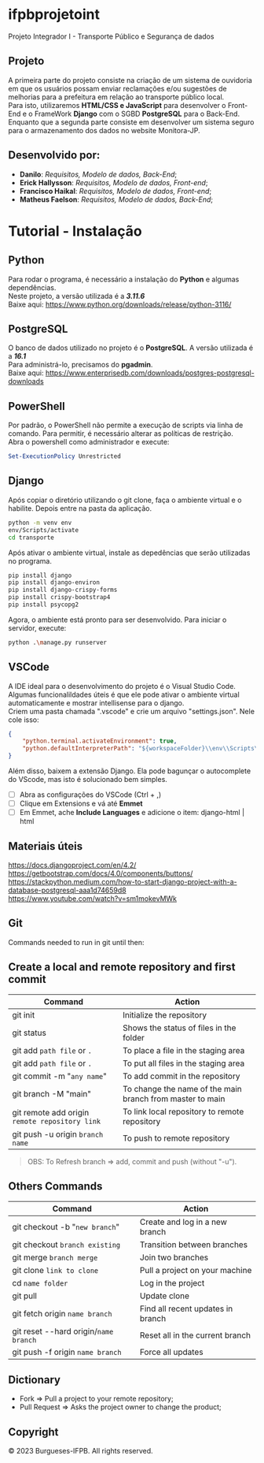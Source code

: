 # ifpbprojetoint
Projeto Integrador I - Transporte Público e Segurança de dados

## Projeto
A primeira parte do projeto consiste na criação de um sistema de ouvidoria em que os usuários possam enviar reclamações e/ou sugestões de melhorias para a prefeitura em relação ao transporte público local.  
Para isto, utilizaremos **HTML/CSS e JavaScript** para desenvolver o Front-End e o FrameWork **Django** com o SGBD **PostgreSQL** para o Back-End.  
Enquanto que a segunda parte consiste em desenvolver um sistema seguro para o armazenamento dos dados no website Monitora-JP.

## Desenvolvido por:
- **Danilo**: *Requisitos, Modelo de dados, Back-End*;
- **Erick Hallysson**: *Requisitos, Modelo de dados, Front-end*;
- **Francisco Haikal**: *Requisitos, Modelo de dados, Front-end*;
- **Matheus Faelson**: *Requisitos, Modelo de dados, Back-End*;

# Tutorial - Instalação
## Python
Para rodar o programa, é necessário a instalação do **Python** e algumas dependências.  
Neste projeto, a versão utilizada é a ***3.11.6***  
Baixe aqui: https://www.python.org/downloads/release/python-3116/

## PostgreSQL
O banco de dados utilizado no projeto é o **PostgreSQL**. A versão utilizada é a ***16.1***  
Para administrá-lo, precisamos do **pgadmin**.  
Baixe aqui: https://www.enterprisedb.com/downloads/postgres-postgresql-downloads

## PowerShell
Por padrão, o PowerShell não permite a execução de scripts via linha de comando. Para permitir, é necessário alterar as políticas de restrição.  
Abra o powershell como administrador e execute:
```powershell
Set-ExecutionPolicy Unrestricted
```

## Django
Após copiar o diretório utilizando o git clone, faça o ambiente virtual e o habilite. Depois entre na pasta da aplicação.
```bash
python -m venv env
env/Scripts/activate
cd transporte
```
Após ativar o ambiente virtual, instale as depedências que serão utilizadas no programa.
```bash
pip install django
pip install django-environ
pip install django-crispy-forms
pip install crispy-bootstrap4
pip install psycopg2
```
Agora, o ambiente está pronto para ser desenvolvido. Para iniciar o servidor, execute:
```bash
python .\manage.py runserver
```

## VSCode
A IDE ideal para o desenvolvimento do projeto é o Visual Studio Code.  
Algumas funcionalildades úteis é que ele pode ativar o ambiente virtual automaticamente e mostrar intellisense para o django.  
Criem uma pasta chamada ".vscode" e crie um arquivo "settings.json". Nele cole isso:
```json
{
    "python.terminal.activateEnvironment": true,
    "python.defaultInterpreterPath": "${workspaceFolder}\\env\\Scripts\\python.exe",
}
```
Além disso, baixem a extensão Django. Ela pode bagunçar o autocomplete do VScode, mas isto é solucionado bem simples.
- [ ] Abra as configurações do VSCode (Ctrl + ,)
- [ ] Clique em Extensions e vá até **Emmet**
- [ ] Em Emmet, ache **Include Languages** e adicione o item:
 django-html | html 

## Materiais úteis
https://docs.djangoproject.com/en/4.2/  
https://getbootstrap.com/docs/4.0/components/buttons/  
https://stackpython.medium.com/how-to-start-django-project-with-a-database-postgresql-aaa1d74659d8  
https://www.youtube.com/watch?v=sm1mokevMWk

## Git
Commands needed to run in git until then:
## Create a local and remote repository and first commit

| Command  | Action |
| --------| ------ |
| git init| Initialize the repository|
| git status | Shows the status of files in the folder|
| git add `path file` or `.` | To place a file in the staging area|
| git add `path file` or `.` | To put all files in the staging area|
| git commit -m "`any name`" | To add commit in the repository|
| git branch -M "main" | To change the name of the main branch from master to main|
| git remote add origin `remote repository link` | To link local repository to remote repository|
| git push -u origin `branch name` | To push to remote repository|

> OBS: To Refresh branch => add, commit and push (without "-u").

## Others Commands

| Command  | Action |
| --------| ------ |
| git checkout -b "`new branch`" | Create and log in a new branch |
| git checkout `branch existing` | Transition between branches |
| git merge `branch merge` | Join two branches |
| git clone `link to clone` | Pull a project on your machine |
| cd `name folder` | Log in the project |
| git pull | Update clone |
| git fetch origin `name branch` | Find all recent updates in branch |
| git reset --hard origin/`name branch` | Reset all in the current branch |
| git push -f origin `name branch` | Force all updates |
## Dictionary
- Fork => Pull a project to your remote repository;
- Pull Request => Asks the project owner to change the product;

## Copyright
&copy; 2023 Burgueses-IFPB. All rights reserved.
